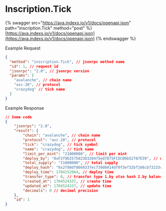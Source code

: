 # Inscription.Tick

{% swagger src="https://ava.indexs.io/v1/docs/openapi.json" path="inscription.Tick" method="post" %}
[https://ava.indexs.io/v1/docs/openapi.json](https://ava.indexs.io/v1/docs/openapi.json)
{% endswagger %}

Example Request

```json
{
  "method": "inscription.Tick", // jsonrpc method name
  "id": 1, // request id
  "jsonrpc": "2.0", // jsonrpc version
  "params": [
    "avalanche", // chain name
    "asc-20", // protocol
    "crazydog" // tick name
  ]
}
```

Example Response

```json
// Some code
{
    "jsonrpc": "2.0",
    "result": {
        "chain": "avalanche", // chain name
        "protocol": "asc-20", // protocol
        "tick": "crazydog", // tick symbol
        "name": "crazydog", // tick name
        "limit_per_mint": "21000000", // limit per mint
        "deploy_by": "0xF2f9D2575023D320475ed7875FCDCB9b52787E59", // deployer address
        "total_supply": "21000000", // total supply
        "deploy_hash": "0x2f88df8669337ec739d8414df0f3ef32bf166cb73233c965e805b7fa54eef1f2", // deploy hash
        "deploy_time": 1704152964, // deploy time
        "transfer_type": 0, // transfer type 1.by utxo hash 2.by balance
        "created_at": 1704524337, // create time
        "updated_at": 1704524337, // update time
        "decimals": 0 // decimal precision
    },
    "id": 1
}
```
